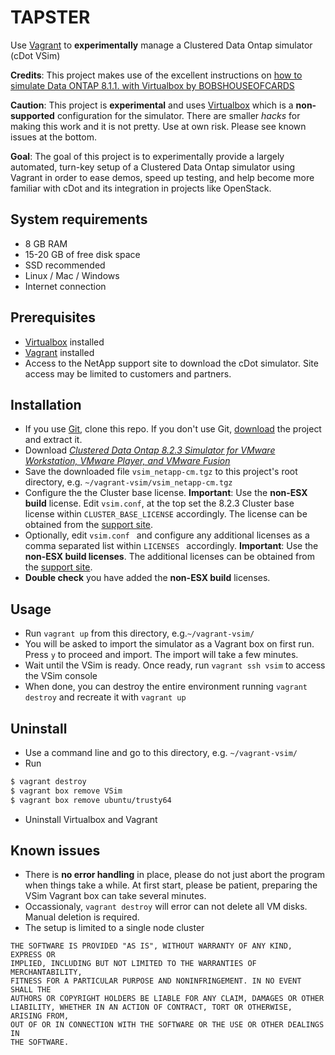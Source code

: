 # TAPSTER

Use [Vagrant](https://www.vagrantup.com) to **experimentally** manage a Clustered Data Ontap simulator (cDot VSim) 

**Credits**: This project makes use of the excellent instructions on [how to simulate Data ONTAP 8.1.1. with Virtualbox by BOBSHOUSEOFCARDS](http://community.netapp.com/t5/Simulator-Discussions/Simulate-ONTAP-8-1-1-withVirtualBox/m-p/2227#M89)

**Caution**: This project is **experimental** and uses [Virtualbox](https://www.virtualbox.org) which is a **non-supported** configuration for the simulator. There are smaller *hacks* for making this work and it is not pretty. Use at own risk. Please see known issues at the bottom.

**Goal**: The goal of this project is to experimentally provide a largely automated, turn-key setup of a Clustered Data Ontap simulator using Vagrant in order to ease demos, speed up testing, and help become more familiar with cDot and its integration in projects like OpenStack.

## System requirements

 - 8 GB RAM
 - 15-20 GB of free disk space
 - SSD recommended
 - Linux / Mac / Windows
 - Internet connection

## Prerequisites

 - [Virtualbox](https://www.virtualbox.org/wiki/Downloads) installed
 - [Vagrant](https://www.vagrantup.com/downloads.html) installed
 - Access to the NetApp support site to download the cDot simulator. Site access may be limited to customers and partners.

## Installation

 - If you use [Git](http://git-scm.com/), clone this repo. If you don't use Git, [download](https://github.com/tlichten/tapster/archive/master.zip) the project and extract it.
 - Download [*Clustered Data Ontap 8.2.3 Simulator for VMware Workstation, VMware Player, and VMware Fusion*](http://mysupport.netapp.com/NOW/download/tools/simulator/ontap/8.X/)
 - Save the downloaded file ```vsim_netapp-cm.tgz``` to this project's root directory, e.g. ```~/vagrant-vsim/vsim_netapp-cm.tgz```
 - Configure the the Cluster base license. **Important**: Use the **non-ESX build** license. Edit ```vsim.conf```, at the top set the 8.2.3 Cluster base license within ```CLUSTER_BASE_LICENSE``` accordingly. The license can be obtained from the [support site](http://mysupport.netapp.com/NOW/download/tools/simulator/ontap/8.X/).
 - Optionally, edit  ```vsim.conf ``` and configure any additional licenses as a comma separated list within  ```LICENSES ``` accordingly. **Important**: Use the **non-ESX build licenses**. The additional licenses can be obtained from the [support site](http://mysupport.netapp.com/NOW/download/tools/simulator/ontap/8.X/).
 - **Double check** you have added the **non-ESX build** licenses.
 
## Usage

 - Run ```vagrant up``` from this directory, e.g.```~/vagrant-vsim/```
 - You will be asked to import the simulator as a Vagrant box on first run. Press ```y``` to proceed and import. The import will take a few minutes.
 - Wait until the VSim is ready. Once ready, run ```vagrant ssh vsim``` to access the VSim console
 - When done, you can destroy the entire environment running ```vagrant destroy``` and recreate it with ```vagrant up```


## Uninstall

 - Use a command line and go to this directory, e.g.  ```~/vagrant-vsim/```
 - Run 
```bash
$ vagrant destroy
$ vagrant box remove VSim
$ vagrant box remove ubuntu/trusty64
```
 - Uninstall Virtualbox and Vagrant

## Known issues

 - There is **no error handling** in place, please do not just abort the program when things take a while. At first start, please be patient, preparing the VSim Vagrant box can take several minutes.
 - Occassionaly, ```vagrant destroy``` will error can not delete all VM disks. Manual deletion is required.
 - The setup is limited to a single node cluster

 ```license
THE SOFTWARE IS PROVIDED "AS IS", WITHOUT WARRANTY OF ANY KIND, EXPRESS OR
IMPLIED, INCLUDING BUT NOT LIMITED TO THE WARRANTIES OF MERCHANTABILITY,
FITNESS FOR A PARTICULAR PURPOSE AND NONINFRINGEMENT. IN NO EVENT SHALL THE
AUTHORS OR COPYRIGHT HOLDERS BE LIABLE FOR ANY CLAIM, DAMAGES OR OTHER
LIABILITY, WHETHER IN AN ACTION OF CONTRACT, TORT OR OTHERWISE, ARISING FROM,
OUT OF OR IN CONNECTION WITH THE SOFTWARE OR THE USE OR OTHER DEALINGS IN
THE SOFTWARE.
 ```
